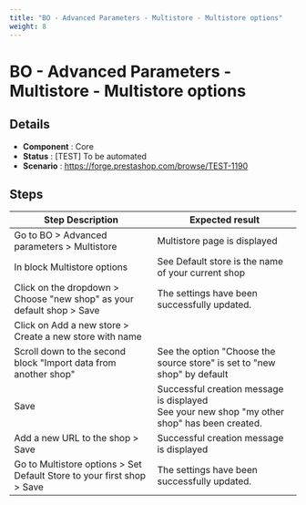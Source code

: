 ```yaml
---
title: "BO - Advanced Parameters - Multistore - Multistore options"
weight: 8
---
```


# BO - Advanced Parameters - Multistore - Multistore options
## Details
* **Component** : Core
* **Status** : [TEST] To be automated
* **Scenario** : https://forge.prestashop.com/browse/TEST-1190

## Steps
| Step Description | Expected result |
| ----- | ----- |
| Go to BO > Advanced parameters > Multistore | Multistore page is displayed |
| In block Multistore options | See Default store is the name of your current shop |
| Click on the dropdown > Choose "new shop" as your default shop > Save | The settings have been successfully updated. |
| Click on Add a new store > Create a new store with name |  |
| Scroll down to the second block "Import data from another shop" | See the option "Choose the source store" is set to "new shop" by default |
| Save | Successful creation message is displayed<br>See your new shop "my other shop" has been created. |
| Add a new URL to the shop > Save | Successful creation message is displayed |
| Go to Multistore options > Set Default Store to your first shop > Save | The settings have been successfully updated. |
